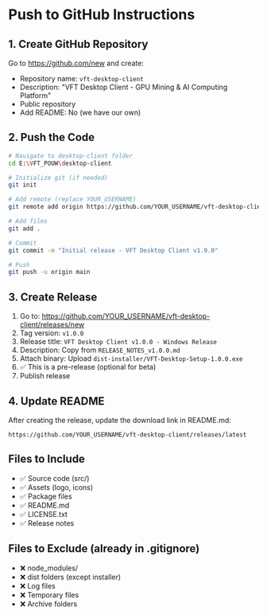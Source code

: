 # Push to GitHub Instructions

## 1. Create GitHub Repository
Go to https://github.com/new and create:
- Repository name: `vft-desktop-client`
- Description: "VFT Desktop Client - GPU Mining & AI Computing Platform"
- Public repository
- Add README: No (we have our own)

## 2. Push the Code
```bash
# Navigate to desktop-client folder
cd E:\VFT_POUW\desktop-client

# Initialize git (if needed)
git init

# Add remote (replace YOUR_USERNAME)
git remote add origin https://github.com/YOUR_USERNAME/vft-desktop-client.git

# Add files
git add .

# Commit
git commit -m "Initial release - VFT Desktop Client v1.0.0"

# Push
git push -u origin main
```

## 3. Create Release
1. Go to: https://github.com/YOUR_USERNAME/vft-desktop-client/releases/new
2. Tag version: `v1.0.0`
3. Release title: `VFT Desktop Client v1.0.0 - Windows Release`
4. Description: Copy from `RELEASE_NOTES_v1.0.0.md`
5. Attach binary: Upload `dist-installer/VFT-Desktop-Setup-1.0.0.exe`
6. ✅ This is a pre-release (optional for beta)
7. Publish release

## 4. Update README
After creating the release, update the download link in README.md:
```
https://github.com/YOUR_USERNAME/vft-desktop-client/releases/latest
```

## Files to Include
- ✅ Source code (src/)
- ✅ Assets (logo, icons)
- ✅ Package files
- ✅ README.md
- ✅ LICENSE.txt
- ✅ Release notes

## Files to Exclude (already in .gitignore)
- ❌ node_modules/
- ❌ dist folders (except installer)
- ❌ Log files
- ❌ Temporary files
- ❌ Archive folders